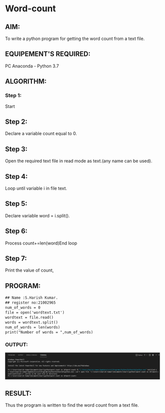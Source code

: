 # Word-count
## AIM:
To write a python program for getting the word count from a text file.
## EQUIPEMENT'S REQUIRED: 
PC
Anaconda - Python 3.7
## ALGORITHM: 
### Step 1:
Start
## Step 2:
Declare a variable count equal to 0.
## Step 3:
Open the required text file in read mode as text.(any name can be
used).
## Step 4:
Loop until variable i in file text.
## Step 5:
Declare variable word = i.split().
## Step 6:
Process count+=len(word)End loop
## Step 7:
Print the value of count, 


## PROGRAM:
~~~
## Name :S.Harish Kumar.
## register no:21002965 
num_of_words = 0
file = open('wordtext.txt')
wordtext = file.read()
words = wordtext.split()
num_of_words = len(words)
print("Number of words = ",num_of_words)
~~~

### OUTPUT:

![OUTPUT](1.png)

## RESULT:
Thus the program is written to find the word count from a text file.

